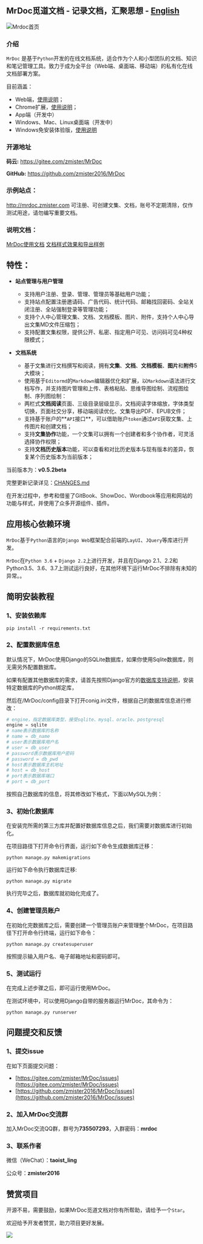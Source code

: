 ## MrDoc觅道文档 - 记录文档，汇聚思想 - [English](./README_ENG.md)

![Mrdoc首页](./captrue/mrdoc-index.png)

### 介绍

`MrDoc` 是基于`Python`开发的在线文档系统，适合作为个人和小型团队的文档、知识和笔记管理工具。致力于成为全平台（Web端、桌面端、移动端）的私有化在线文档部署方案。

目前涵盖：

- Web端，[使用说明](http://mrdoc.zmister.com/project-7/)；
- Chrome扩展，[使用说明](http://mrdoc.zmister.com/project-7/doc-243/)；
- App端（开发中）
- Windows、Mac、Linux桌面端（开发中）
- Windows免安装体验版，[使用说明](http://mrdoc.zmister.com/project-7/doc-249/)

### 开源地址

**码云:** <https://gitee.com/zmister/MrDoc>

**GitHub:** <https://github.com/zmister2016/MrDoc>

### 示例站点：

<http://mrdoc.zmister.com> 可注册、可创建文集、文档，账号不定期清除，仅作测试用途，请勿编写重要文档。

### 说明文档：

[MrDoc使用文档](http://mrdoc.zmister.com/project-7/)  [文档样式效果和导出样例](http://mrdoc.zmister.com/project-20/)

## 特性：

- **站点管理与用户管理**
    - 支持用户注册、登录、管理、管理员等基础用户功能；
    - 支持站点配置注册邀请码、广告代码、统计代码、邮箱找回密码、全站关闭注册、全站强制登录等管理功能；
    - 支持个人中心管理文集、文档、文档模板、图片、附件，支持个人中心导出文集MD文件压缩包；
    - 支持配置文集权限，提供公开、私密、指定用户可见、访问码可见4种权限模式；
    
- **文档系统**
    - 基于文集进行文档撰写和阅读，拥有**文集**、**文档**、**文档模板**、**图片**和**附件**5大模块；
    - 使用基于`Editormd`的`Markdown`编辑器优化和扩展，以`Markdown`语法进行文档写作，并支持图片管理和上传、表格粘贴、思维导图绘制、流程图绘制、序列图绘制：
    - 两栏式**文档阅读**页面、三级目录层级显示，文档阅读字体缩放，字体类型切换，页面社交分享，移动端阅读优化、文集导出PDF、EPUB文件；
    - 支持基于账户的**`API`接口**，可以借助账户`token`通过`API`获取文集、上传图片和创建文档；
    - 支持**文集协作**功能，一个文集可以拥有一个创建者和多个协作者，可灵活选择协作权限；
    - 支持**文档历史版本**功能，可以查看和对比历史版本与现有版本的差异，恢复某个历史版本为当前版本；

当前版本为：**v0.5.2beta**

完整更新记录详见：[CHANGES.md](./CHANGES.md)

在开发过程中，参考和借鉴了GitBook、ShowDoc、Wordbook等应用和网站的功能与样式，并使用了众多开源组件、插件。

## 应用核心依赖环境

`MrDoc`基于`Python`语言的`Django Web`框架配合前端的`LayUI`、`JQuery`等库进行开发。

`MrDoc`在`Python 3.6` + `Django 2.2`上进行开发，并且在Django 2.1、2.2和Python3.5、3.6、3.7上测试运行良好，在其他环境下运行MrDoc不排除有未知的异常。。

## 简明安装教程

### 1、安装依赖库
```
pip install -r requirements.txt
```

### 2、配置数据库信息

默认情况下，MrDoc使用Django的SQLite数据库，如果你使用Sqlite数据库，则无需另外配置数据库。

如果有配置其他数据库的需求，请首先按照Django官方的[数据库支持说明](https://docs.djangoproject.com/zh-hans/2.2/ref/databases/)，安装特定数据库的Python绑定库，

然后在/MrDoc/config目录下打开conig.ini文件，根据自己的数据库信息进行修改：

```python
# engine，指定数据库类型，接受sqlite、mysql、oracle、postgresql
engine = sqlite
# name表示数据库的名称
# name = db_name
# user表示数据库用户名
# user = db_user
# password表示数据库用户密码
# password = db_pwd
# host表示数据库主机地址
# host = db_host
# port表示数据库端口
# port = db_port
```

按照自己数据库的信息，将其修改如下格式，下面以MySQL为例：

### 3、初始化数据库

在安装完所需的第三方库并配置好数据库信息之后，我们需要对数据库进行初始化。

在项目路径下打开命令行界面，运行如下命令生成数据库迁移：

```
python manage.py makemigrations 
```

运行如下命令执行数据库迁移:

```
python manage.py migrate
```
执行完毕之后，数据库就初始化完成了。

### 4、创建管理员账户
在初始化完数据库之后，需要创建一个管理员账户来管理整个MrDoc，在项目路径下打开命令行终端，运行如下命令：
```
python manage.py createsuperuser
```
按照提示输入用户名、电子邮箱地址和密码即可。
### 5、测试运行
在完成上述步骤之后，即可运行使用MrDoc。

在测试环境中，可以使用Django自带的服务器运行MrDoc，其命令为：

```
python manage.py runserver
```

## 问题提交和反馈

### 1、提交issue

在如下页面提交问题：

- [https://gitee.com/zmister/MrDoc/issues](https://gitee.com/zmister/MrDoc/issues)
- [https://github.com/zmister2016/MrDoc/issues](https://github.com/zmister2016/MrDoc/issues)

### 2、加入MrDoc交流群

加入MrDoc交流QQ群，群号为**735507293**，入群密码：**mrdoc**

### 3、联系作者

微信（WeChat）：**taoist_ling**

公众号：**zmister2016**

## 赞赏项目

开源不易，需要鼓励，如果MrDoc觅道文档对你有所帮助，请给予一个`Star`。

欢迎给予开发者赞赏，助力项目更好发展。

![](./captrue/mrdoc-zan.png)